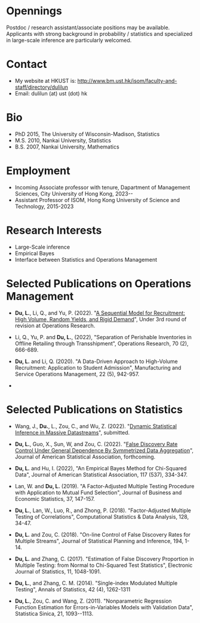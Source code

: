 # Opennings 
Postdoc / research assistant/associate positions may be available. Applicants with strong background in probability / statistics and specialized in large-scale inference are particularly welcomed. 


# Contact 
- My website at HKUST is: http://www.bm.ust.hk/isom/faculty-and-staff/directory/dulilun
- Email: dulilun (at) ust (dot) hk

# Bio
- PhD 2015, The University of Wisconsin-Madison, Statistics
- M.S. 2010, Nankai University, Statistics
- B.S. 2007, Nankai University, Mathematics


# Employment
- Incoming Associate professor with tenure, Dapartment of Management Sciences, City University of Hong Kong, 2023--
- Assistant Professor of ISOM, Hong Kong University of Science and Technology, 2015-2023

# Research Interests
- Large-Scale inference
- Empirical Bayes
- Interface between Statistics and Operations Management

# Selected Publications on Operations Management
- **Du, L.**, Li, Q., and Yu, P. (2022). "[A Sequential Model for Recruitment: High Volume, Random Yields, and Rigid Demand](https://isom.hkust.edu.hk/files/OM/FacultyPublications/LiQing/SeRecruiting_August_2022.pdf)", Under 3rd round of revision at Operations Research.

- Li, Q., Yu, P. and **Du, L.**, (2022), "Separation of Perishable Inventories in Offline Retailing through Transshipment", Operations Research, 70 (2), 666-689.

- **Du, L.** and Li, Q. (2020). "A Data-Driven Approach to High-Volume Recruitment: Application to Student Admission", Manufacturing and Service Operations Management, 22 (5), 942-957.
- 
# Selected Publications on Statistics
- Wang, J., **Du.**, L., Zou, C., and Wu, Z. (2022). "[Dynamic Statistical Inference in Massive Datastreams](https://arxiv.org/abs/2111.01339#)", submitted.

- **Du, L.**, Guo, X., Sun, W, and Zou, C. (2022). "[False Discovery Rate Control Under General Dependence By Symmetrized Data Aggregation](https://doi.org/10.1080/01621459.2021.1945459)", Journal of American Statistical Association, forthcoming.


- **Du, L.** and Hu, I. (2022), "An Empirical Bayes Method for Chi-Squared Data", Journal of American Statistical Association, 117 (537), 334-347.


- Lan, W. and **Du, L.** (2019). "A Factor-Adjusted Multiple Testing Procedure with Application to Mutual Fund Selection", Journal of Business and Economic Statistics, 37, 147-157.

- **Du, L.**, Lan, W., Luo, R., and Zhong, P. (2018). "Factor-Adjusted Multiple Testing of Correlations", Computational Statistics \& Data Analysis, 128, 34-47.

- **Du, L.** and Zou, C. (2018). "On-line Control of False Discovery Rates for Multiple Streams", Journal of Statistical Planning and Inference, 194, 1-14.

- **Du, L.** and Zhang, C. (2017). "Estimation of False Discovery Proportion in Multiple Testing: from Normal to Chi-Squared Test Statistics", Electronic Journal of Statistics, 11, 1048-1091.

- **Du, L.**, and Zhang, C. M. (2014). "Single-index Modulated Multiple Testing", Annals of Statistics, 42 (4), 1262-1311

- **Du, L.**, Zou, C. and Wang, Z. (2011). "Nonparametric Regression Function Estimation for Errors-in-Variables Models with Validation Data", Statistica Sinica, 21, 1093--1113.






<!---
dulilun/dulilun is a ✨ special ✨ repository because its `README.md` (this file) appears on your GitHub profile.
You can click the Preview link to take a look at your changes.
--->
